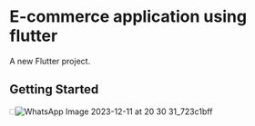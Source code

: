# E-commerce application using flutter

A new Flutter project.

## Getting Started

<img height= 10, width=10>![WhatsApp Image 2023-12-11 at 20 30 31_723c1bff](https://github.com/arshadkusman/flutterProject/assets/123798740/7371e8ba-391d-4415-aace-bd2c9afd221b)
</img>
